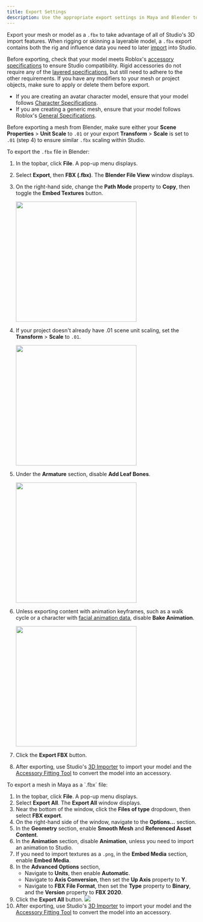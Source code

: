```yaml
---
title: Export Settings
description: Use the appropriate export settings in Maya and Blender to generate Studio-ready .fbx files.
---
```


Export your mesh or model as a `.fbx` to take advantage of all of Studio's 3D import features. When rigging or skinning a layerable model, a `.fbx` export contains both the rig and influence data you need to later [import](../../art/modeling/3d-importer.md) into Studio.

Before exporting, check that your model meets Roblox's [accessory specifications](../../art/accessories/specifications.md) to ensure Studio compatibility. Rigid accessories do not require any of the [layered specifications](../../art/accessories/specifications.md#layered-requirements), but still need to adhere to the other requirements. If you have any modifiers to your mesh or project objects, make sure to apply or delete them before export.

- If you are creating an avatar character model, ensure that your model follows [Character Specifications](../../art/characters/specifications.md).
- If you are creating a generic mesh, ensure that your model follows Roblox's [General Specifications](../../art/modeling/specifications.md).

<Tabs>
  <TabItem label="Blender">

Before exporting a mesh from Blender, make sure either your **Scene Properties** > **Unit Scale** to `.01` or your export **Transform** > **Scale** is set to `.01` (step 4) to ensure similar `.fbx` scaling within Studio.

To export the `.fbx` file in Blender:

1. In the topbar, click **File**. A pop-up menu displays.
2. Select **Export**, then **FBX (.fbx)**. The **Blender File View** window displays.
3. On the right-hand side, change the **Path Mode** property to **Copy**, then toggle the **Embed Textures** button.

   <img src="../../assets/modeling/skinned-meshes/Blender-Export-Settings-1.png" width="320" />

4. If your project doesn't already have .01 scene unit scaling, set the **Transform** > **Scale** to `.01`.

   <img src="../../assets/modeling/skinned-meshes/Blender-Export-Settings-2.png" width="320" />

5. Under the **Armature** section, disable **Add Leaf Bones**.

   <img src="../../assets/modeling/skinned-meshes/Blender-Export-Settings-3.png" width="320" />

6. Unless exporting content with animation keyframes, such as a walk cycle or a character with [facial animation data](../../art/characters/facial-animation/index.md), disable **Bake Animation**.

   <img src="../../assets/modeling/skinned-meshes/Blender-Export-Settings-4.png" width="320" /> <br />

7. Click the **Export FBX** button.
8. After exporting, use Studio's [3D Importer](../../art/modeling/3d-importer.md) to import your model and the [Accessory Fitting Tool](../../art/accessories/accessory-fitting-tool.md) to convert the model into an accessory.

</TabItem>
<TabItem label="Maya">
To export a mesh in Maya as a `.fbx` file:

1. In the topbar, click **File**. A pop-up menu displays.
2. Select **Export All**. The **Export All** window displays.
3. Near the bottom of the window, click the **Files of type** dropdown, then select **FBX export**.
4. On the right-hand side of the window, navigate to the **Options...** section.
5. In the **Geometry** section, enable **Smooth Mesh** and **Referenced Asset Content**.
6. In the **Animation** section, disable **Animation**, unless you need to import an animation to Studio.
7. If you need to import textures as a `.png`, in the **Embed Media** section, enable **Embed Media**.
8. In the **Advanced Options** section,
   - Navigate to **Units**, then enable **Automatic**.
   - Navigate to **Axis Conversion**, then set the **Up Axis** property to **Y**.
   - Navigate to **FBX File Format**, then set the **Type** property to **Binary**, and the **Version** property to **FBX 2020**.
9. Click the **Export All** button.
   <img src="../../assets/accessories/lc-requirements-maya-settings.png" />
10. After exporting, use Studio's [3D Importer](../../art/modeling/3d-importer.md) to import your model and the [Accessory Fitting Tool](../../art/accessories/accessory-fitting-tool.md) to convert the model into an accessory.

</TabItem>
</Tabs>
